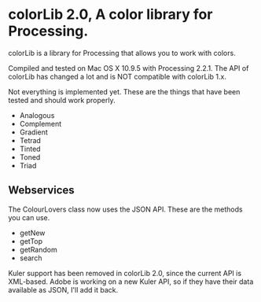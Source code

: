 # colorLib 2.0, A color library for Processing.

colorLib is a library for Processing that allows you to work with colors.

Compiled and tested on Mac OS X 10.9.5 with Processing 2.2.1. The API of colorLib has changed a lot and is NOT compatible with colorLib 1.x.

Not everything is implemented yet. These are the things that have been tested and should work properly.

* Analogous
* Complement
* Gradient
* Tetrad
* Tinted
* Toned
* Triad

## Webservices

The ColourLovers class now uses the JSON API. These are the methods you can use.

* getNew
* getTop
* getRandom
* search

Kuler support has been removed in colorLib 2.0, since the current API is XML-based. Adobe is working on a new Kuler API, so if they have their data available as JSON, I'll add it back.